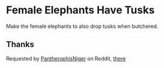 # Female Elephants Have Tusks

Make the female elephants to also drop tusks when butchered.

## Thanks

Requested by [PantherophisNiger](https://www.reddit.com/user/PantherophisNiger) on Reddit, [there](https://www.reddit.com/r/RimWorld/comments/6cky46/do_female_elephants_drop_tusks/)